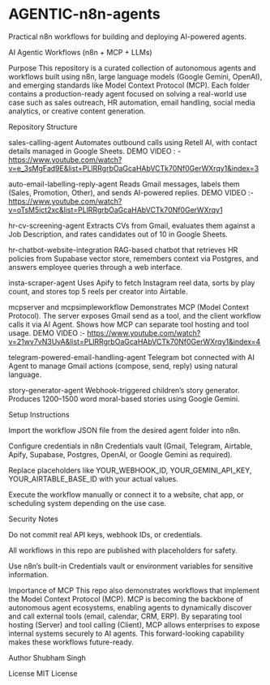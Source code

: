 # AGENTIC-n8n-agents
Practical n8n workflows for building and deploying AI-powered agents.


AI Agentic Workflows (n8n + MCP + LLMs)

Purpose
This repository is a curated collection of autonomous agents and workflows built using n8n, large language models (Google Gemini, OpenAI), and emerging standards like Model Context Protocol (MCP). Each folder contains a production-ready agent focused on solving a real-world use case such as sales outreach, HR automation, email handling, social media analytics, or creative content generation.

Repository Structure

sales-calling-agent
Automates outbound calls using Retell AI, with contact details managed in Google Sheets.
DEMO VIDEO : - https://www.youtube.com/watch?v=e_3sMgFad9E&list=PLlRRgrbOaGcaHAbVCTk70Nf0GerWXrqy1&index=3

auto-email-labelling-reply-agent
Reads Gmail messages, labels them (Sales, Promotion, Other), and sends AI-powered replies.
DEMO VIDEO :- https://www.youtube.com/watch?v=oTsM5ict2xc&list=PLlRRgrbOaGcaHAbVCTk70Nf0GerWXrqy1

hr-cv-screening-agent
Extracts CVs from Gmail, evaluates them against a Job Description, and rates candidates out of 10 in Google Sheets.

hr-chatbot-website-integration
RAG-based chatbot that retrieves HR policies from Supabase vector store, remembers context via Postgres, and answers employee queries through a web interface.

insta-scraper-agent
Uses Apify to fetch Instagram reel data, sorts by play count, and stores top 5 reels per creator into Airtable.

mcpserver and mcpsimpleworkflow
Demonstrates MCP (Model Context Protocol). The server exposes Gmail send as a tool, and the client workflow calls it via AI Agent. Shows how MCP can separate tool hosting and tool usage.
DEMO VIDEO :- https://www.youtube.com/watch?v=21wv7vN3UvA&list=PLlRRgrbOaGcaHAbVCTk70Nf0GerWXrqy1&index=4

telegram-powered-email-handling-agent
Telegram bot connected with AI Agent to manage Gmail actions (compose, send, reply) using natural language.

story-generator-agent
Webhook-triggered children’s story generator. Produces 1200–1500 word moral-based stories using Google Gemini.

Setup Instructions

Import the workflow JSON file from the desired agent folder into n8n.

Configure credentials in n8n Credentials vault (Gmail, Telegram, Airtable, Apify, Supabase, Postgres, OpenAI, or Google Gemini as required).

Replace placeholders like YOUR_WEBHOOK_ID, YOUR_GEMINI_API_KEY, YOUR_AIRTABLE_BASE_ID with your actual values.

Execute the workflow manually or connect it to a website, chat app, or scheduling system depending on the use case.

Security Notes

Do not commit real API keys, webhook IDs, or credentials.

All workflows in this repo are published with placeholders for safety.

Use n8n’s built-in Credentials vault or environment variables for sensitive information.

Importance of MCP
This repo also demonstrates workflows that implement the Model Context Protocol (MCP). MCP is becoming the backbone of autonomous agent ecosystems, enabling agents to dynamically discover and call external tools (email, calendar, CRM, ERP). By separating tool hosting (Server) and tool calling (Client), MCP allows enterprises to expose internal systems securely to AI agents. This forward-looking capability makes these workflows future-ready.

Author
Shubham Singh

License
MIT License
